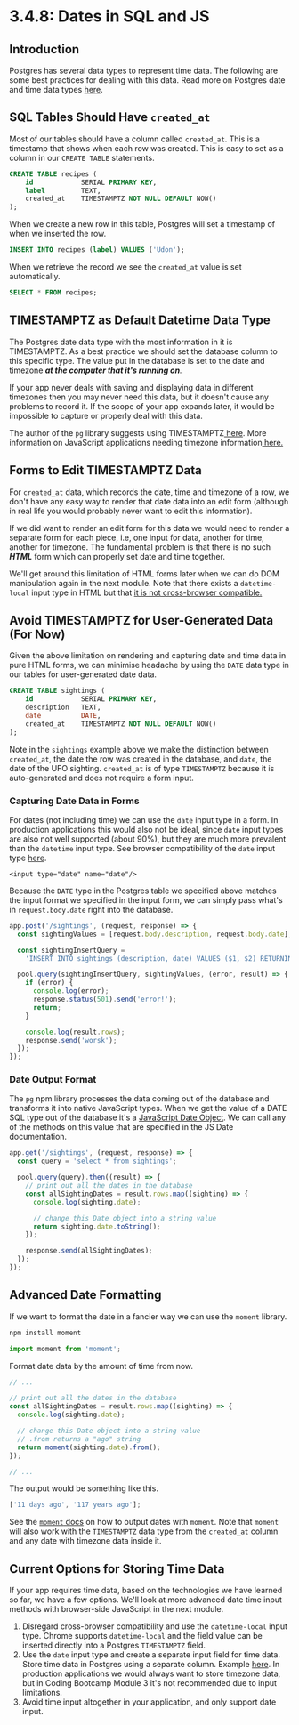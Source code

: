 # 3.4.8: Dates in SQL and JS

## Introduction

Postgres has several data types to represent time data. The following are some best practices for dealing with this data. Read more on Postgres date and time data types [here](https://www.postgresql.org/docs/current/datatype-datetime.html).

## SQL Tables Should Have `created_at`

Most of our tables should have a column called `created_at`. This is a timestamp that shows when each row was created. This is easy to set as a column in our `CREATE TABLE` statements.

```sql
CREATE TABLE recipes (
    id            SERIAL PRIMARY KEY,
    label         TEXT,
    created_at    TIMESTAMPTZ NOT NULL DEFAULT NOW()
);
```

When we create a new row in this table, Postgres will set a timestamp of when we inserted the row.

```sql
INSERT INTO recipes (label) VALUES ('Udon');
```

When we retrieve the record we see the `created_at` value is set automatically.

```sql
SELECT * FROM recipes;
```

## TIMESTAMPTZ as Default Datetime Data Type

The Postgres date data type with the most information in it is TIMESTAMPTZ. As a best practice we should set the database column to this specific type. The value put in the database is set to the date and timezone _**at the computer that it's running on**._

If your app never deals with saving and displaying data in different timezones then you may never need this data, but it doesn't cause any problems to record it. If the scope of your app expands later, it would be impossible to capture or properly deal with this data.

The author of the `pg` library suggests using TIMESTAMPTZ[ here](https://node-postgres.com/features/types#date--timestamp--timestamptz). More information on JavaScript applications needing timezone information[ here.](https://medium.com/@toastui/handling-time-zone-in-javascript-547e67aa842d)

## Forms to Edit TIMESTAMPTZ Data

For `created_at` data, which records the date, time and timezone of a row, we don't have any easy way to render that date data into an edit form \(although in real life you would probably never want to edit this information\).

If we did want to render an edit form for this data we would need to render a separate form for each piece, i.e, one input for data, another for time, another for timezone. The fundamental problem is that there is no such _**HTML**_ form which can properly set date and time together.

We'll get around this limitation of HTML forms later when we can do DOM manipulation again in the next module. Note that there exists a `datetime-local` input type in HTML but that [it is not cross-browser compatible.](https://caniuse.com/mdn-html_elements_input_input-datetime-local)

## Avoid TIMESTAMPTZ for User-Generated Data \(For Now\)

Given the above limitation on rendering and capturing date and time data in pure HTML forms, we can minimise headache by using the `DATE` data type in our tables for user-generated date data.

```sql
CREATE TABLE sightings (
    id            SERIAL PRIMARY KEY,
    description   TEXT,
    date          DATE,
    created_at    TIMESTAMPTZ NOT NULL DEFAULT NOW()
);
```

Note in the `sightings` example above we make the distinction between `created_at`, the date the row was created in the database, and `date`, the date of the UFO sighting. `created_at` is of type `TIMESTAMPTZ` because it is auto-generated and does not require a form input.

### Capturing Date Data in Forms

For dates \(not including time\) we can use the `date` input type in a form. In production applications this would also not be ideal, since `date` input types are also not well supported \(about 90%\), but they are much more prevalent than the `datetime` input type. See browser compatibility of the `date` input type [here](https://caniuse.com/mdn-html_elements_input_input-date).

```markup
<input type="date" name="date"/>
```

Because the `DATE` type in the Postgres table we specified above matches the input format we specified in the input form, we can simply pass what's in `request.body.date` right into the database.

```javascript
app.post('/sightings', (request, response) => {
  const sightingValues = [request.body.description, request.body.date];

  const sightingInsertQuery =
    'INSERT INTO sightings (description, date) VALUES ($1, $2) RETURNING *';

  pool.query(sightingInsertQuery, sightingValues, (error, result) => {
    if (error) {
      console.log(error);
      response.status(501).send('error!');
      return;
    }

    console.log(result.rows);
    response.send('worsk');
  });
});
```

### Date Output Format

The `pg` npm library processes the data coming out of the database and transforms it into native JavaScript types. When we get the value of a DATE SQL type out of the database it's a [JavaScript Date Object](https://developer.mozilla.org/en-US/docs/Web/JavaScript/Reference/Global_Objects/Date). We can call any of the methods on this value that are specified in the JS Date documentation.

```javascript
app.get('/sightings', (request, response) => {
  const query = 'select * from sightings';

  pool.query(query).then((result) => {
    // print out all the dates in the database
    const allSightingDates = result.rows.map((sighting) => {
      console.log(sighting.date);

      // change this Date object into a string value
      return sighting.date.toString();
    });

    response.send(allSightingDates);
  });
});
```

## Advanced Date Formatting

If we want to format the date in a fancier way we can use the `moment` library.

```javascript
npm install moment
```

```javascript
import moment from 'moment';
```

Format date data by the amount of time from now.

```javascript
// ...

// print out all the dates in the database
const allSightingDates = result.rows.map((sighting) => {
  console.log(sighting.date);

  // change this Date object into a string value
  // .from returns a "ago" string
  return moment(sighting.date).from();
});

// ...
```

The output would be something like this.

```javascript
['11 days ago', '117 years ago'];
```

See the [`moment` docs](https://momentjs.com/docs/#/displaying/) on how to output dates with `moment`. Note that `moment` will also work with the `TIMESTAMPTZ` data type from the `created_at` column and any date with timezone data inside it.

## Current Options for Storing Time Data

If your app requires time data, based on the technologies we have learned so far, we have a few options. We'll look at more advanced date time input methods with browser-side JavaScript in the next module.

1. Disregard cross-browser compatibility and use the `datetime-local` input type. Chrome supports `datetime-local` and the field value can be inserted directly into a Postgres `TIMESTAMPTZ` field.
2. Use the `date` input type and create a separate input field for time data. Store time data in Postgres using a separate column. Example [here](https://stackoverflow.com/questions/538739/best-way-to-store-time-hhmm-in-a-database). In production applications we would always want to store timezone data, but in Coding Bootcamp Module 3 it's not recommended due to input limitations.
3. Avoid time input altogether in your application, and only support date input.


